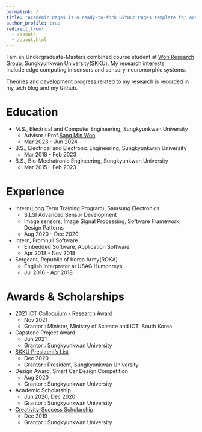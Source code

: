 ```yaml
---
permalink: /
title: "Academic Pages is a ready-to-fork GitHub Pages template for academic personal websites"
author_profile: true
redirect_from: 
  - /about/
  - /about.html
---
```


I am an Undergraduate-Masters combined course student at [Won Research Group](https://www.skkuwongroup.online/), Sungkyunkwan University(SKKU). My research interests include edge computing in sensors and sensory-neuromorphic systems.

Theories and development progress related to my research is recorded in my tech blog and my Github.

Education
======
- M.S., Electrical and Computer Engineering, Sungkyunkwan University
    - Advisor : Prof.[Sang Min Won](https://scholar.google.co.kr/citations?user=YZPo--YAAAAJ&hl=en)
    - Mar 2023 - Jun 2024
- B.S., Electrical and Electronic Engineering, Sungkyunkwan University
    - Mar 2018 - Feb 2023
- B.S., Bio-Mechatronic Engineering, Sungkyunkwan University
    - Mar 2015 - Feb 2023

Experience
======
- Intern(Long Term Training Program), Samsung Electronics
    - S.LSI Advanced Sensor Development
    - Image sensors, Image Signal Processing, Software Framework, Design Patterns
    - Aug 2020 - Dec 2020
- Intern, Fromnull Software
    - Embedded Software, Application Software
    - Apr 2018 - Nov 2018
- Sergeant, Republic of Korea Army(ROKA)
    - English Interpretor at USAG Humphreys
    - Jul 2016 - Apr 2018

Awards & Scholarships
======
- [2021 ICT Colloquium - Research Award](https://www.skku.ac.kr/skku/campus/skk_comm/news03.do?mode=view&articleNo=93695&article.offset=0&articleLimit=10)
    - Nov 2021
    - Grantor : Minister, Ministry of Science and ICT, South Korea
- Capstone Project Award
    - Jun 2021
    - Grantor : Sungkyunkwan University
- [SKKU President’s List](https://presidentlist.skku.edu/presidentlist/2020_list.do)
    - Dec 2020
    - Grantor : President, Sungkyunkwan University
- Design Award, Smart Car Design Competition
    - Aug 2020
    - Grantor : Sungkyunkwan University
- Academic Scholarship
    - Jun 2020, Dec 2020
    - Grantor : Sungkyunkwan University
- [Creativity-Success Scholarship](https://www.skku.edu/main_renew/campus/skk_comm/news.do?mode=view&articleNo=76944&article.offset=0&articleLimit=10)
    - Dec 2019
    - Grantor : Sungkyunkwan University